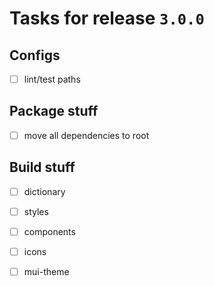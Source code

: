 # Tasks for release `3.0.0`

## Configs

- [ ] lint/test paths

## Package stuff

- [ ] move all dependencies to root

## Build stuff

- [ ] dictionary
- [ ] styles
- [ ] components
- [ ] icons
- [ ] mui-theme

